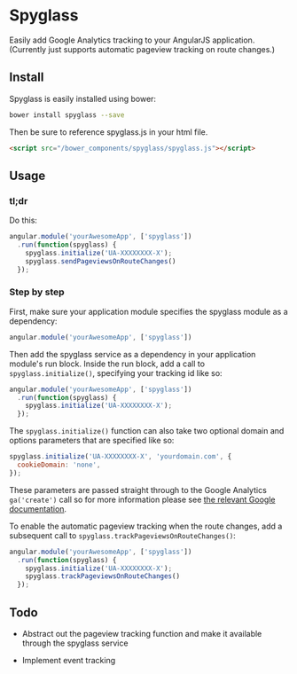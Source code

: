 # Spyglass
Easily add Google Analytics tracking to your AngularJS application. (Currently just supports automatic pageview tracking on route changes.)

## Install

Spyglass is easily installed using bower:

```bash
bower install spyglass --save
```

Then be sure to reference spyglass.js in your html file.

```html
<script src="/bower_components/spyglass/spyglass.js"></script>
```

## Usage

### tl;dr

Do this:

```js
angular.module('yourAwesomeApp', ['spyglass'])
  .run(function(spyglass) {
    spyglass.initialize('UA-XXXXXXXX-X');
    spyglass.sendPageviewsOnRouteChanges()
  });
```

### Step by step

First, make sure your application module specifies the spyglass module as a dependency:

```js
angular.module('yourAwesomeApp', ['spyglass'])
```

Then add the spyglass service as a dependency in your application module's run block. Inside the run block, add a call to `spyglass.initialize()`, specifying your tracking id like so:

```js
angular.module('yourAwesomeApp', ['spyglass'])
  .run(function(spyglass) {
    spyglass.initialize('UA-XXXXXXXX-X');
  });
```

The `spyglass.initialize()` function can also take two optional domain and options parameters that are specified like so:

```js
spyglass.initialize('UA-XXXXXXXX-X', 'yourdomain.com', {
  cookieDomain: 'none',
});
```

These parameters are passed straight through to the Google Analytics `ga('create')` call so for more information please see [the relevant Google documentation](https://developers.google.com/analytics/devguides/collection/analyticsjs/advanced#customizeTracker).

To enable the automatic pageview tracking when the route changes, add a subsequent call to `spyglass.trackPageviewsOnRouteChanges()`:

```js
angular.module('yourAwesomeApp', ['spyglass'])
  .run(function(spyglass) {
    spyglass.initialize('UA-XXXXXXXX-X');
    spyglass.trackPageviewsOnRouteChanges()
  });
```

## Todo
* Abstract out the pageview tracking function and make it available through the spyglass service

* Implement event tracking
